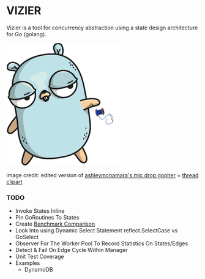 # VIZIER
Vizier is a tool for concurrency abstraction using a state design architecture for Go (golang).

![thread-drop](./img/gopher-thread-drop.png "thread drop gopher")

image credit: edited version of [ashleymcnamara's mic drop gopher](https://twitter.com/ashleymcnamara/status/860462810819702784) + [thread clipart](http://clipart-library.com/clipart/8TzrpBdRc.htm)

### TODO

- Invoke States Inline
- Pin GoRoutines To States
- Create [Benchmark Comparison](https://benchmarksgame-team.pages.debian.net/benchmarksgame/fastest/go-node.html)
- Look into using Dynamic Select Statement reflect.SelectCase vs GoSelect
- Observer For The Worker Pool To Record Statistics On States/Edges
- Detect & Fail On Edge Cycle Within Manager
- Unit Test Coverage
- Examples
    - DynamoDB
